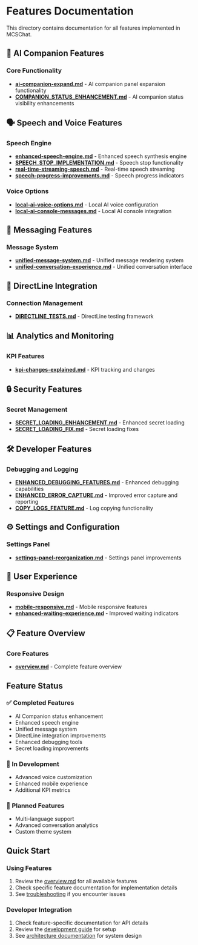 # Features Documentation

This directory contains documentation for all features implemented in MCSChat.

## 🤖 AI Companion Features

### Core Functionality
- **[ai-companion-expand.md](./ai-companion-expand.md)** - AI companion panel expansion functionality
- **[COMPANION_STATUS_ENHANCEMENT.md](./COMPANION_STATUS_ENHANCEMENT.md)** - AI companion status visibility enhancements

## 🗣️ Speech and Voice Features

### Speech Engine
- **[enhanced-speech-engine.md](./enhanced-speech-engine.md)** - Enhanced speech synthesis engine
- **[SPEECH_STOP_IMPLEMENTATION.md](./SPEECH_STOP_IMPLEMENTATION.md)** - Speech stop functionality
- **[real-time-streaming-speech.md](./real-time-streaming-speech.md)** - Real-time speech streaming
- **[speech-progress-improvements.md](./speech-progress-improvements.md)** - Speech progress indicators

### Voice Options
- **[local-ai-voice-options.md](./local-ai-voice-options.md)** - Local AI voice configuration
- **[local-ai-console-messages.md](./local-ai-console-messages.md)** - Local AI console integration

## 💬 Messaging Features

### Message System
- **[unified-message-system.md](./unified-message-system.md)** - Unified message rendering system
- **[unified-conversation-experience.md](./unified-conversation-experience.md)** - Unified conversation interface

## 🔗 DirectLine Integration

### Connection Management
- **[DIRECTLINE_TESTS.md](./DIRECTLINE_TESTS.md)** - DirectLine testing framework

## 📊 Analytics and Monitoring

### KPI Features
- **[kpi-changes-explained.md](./kpi-changes-explained.md)** - KPI tracking and changes

## 🔒 Security Features

### Secret Management
- **[SECRET_LOADING_ENHANCEMENT.md](./SECRET_LOADING_ENHANCEMENT.md)** - Enhanced secret loading
- **[SECRET_LOADING_FIX.md](./SECRET_LOADING_FIX.md)** - Secret loading fixes

## 🛠️ Developer Features

### Debugging and Logging
- **[ENHANCED_DEBUGGING_FEATURES.md](./ENHANCED_DEBUGGING_FEATURES.md)** - Enhanced debugging capabilities
- **[ENHANCED_ERROR_CAPTURE.md](./ENHANCED_ERROR_CAPTURE.md)** - Improved error capture and reporting
- **[COPY_LOGS_FEATURE.md](./COPY_LOGS_FEATURE.md)** - Log copying functionality

## ⚙️ Settings and Configuration

### Settings Panel
- **[settings-panel-reorganization.md](./settings-panel-reorganization.md)** - Settings panel improvements

## 📱 User Experience

### Responsive Design
- **[mobile-responsive.md](./mobile-responsive.md)** - Mobile responsive features
- **[enhanced-waiting-experience.md](./enhanced-waiting-experience.md)** - Improved waiting indicators

## 📋 Feature Overview

### Core Features
- **[overview.md](./overview.md)** - Complete feature overview

## Feature Status

### ✅ Completed Features
- AI Companion status enhancement
- Enhanced speech engine
- Unified message system
- DirectLine integration improvements
- Enhanced debugging tools
- Secret loading improvements

### 🚧 In Development
- Advanced voice customization
- Enhanced mobile experience
- Additional KPI metrics

### 📅 Planned Features
- Multi-language support
- Advanced conversation analytics
- Custom theme system

## Quick Start

### Using Features
1. Review the [overview.md](./overview.md) for all available features
2. Check specific feature documentation for implementation details
3. See [troubleshooting](../troubleshooting/) if you encounter issues

### Developer Integration
1. Check feature-specific documentation for API details
2. Review the [development guide](../development/) for setup
3. See [architecture documentation](../architecture/) for system design
